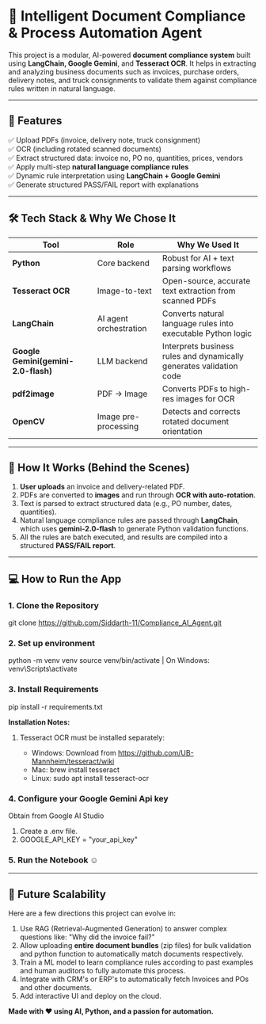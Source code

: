 # 📄 Intelligent Document Compliance & Process Automation Agent

This project is a modular, AI-powered **document compliance system** built using **LangChain, Google Gemini**, and **Tesseract OCR**. It helps in extracting and analyzing business documents such as invoices, purchase orders, delivery notes, and truck consignments to validate them against compliance rules written in natural language.

---

## 🚀 Features

✅ Upload PDFs (invoice, delivery note, truck consignment)  
✅ OCR (including rotated scanned documents)  
✅ Extract structured data: invoice no, PO no, quantities, prices, vendors  
✅ Apply multi-step **natural language compliance rules**  
✅ Dynamic rule interpretation using **LangChain + Google Gemini**  
✅ Generate structured PASS/FAIL report with explanations  

---

## 🛠 Tech Stack & Why We Chose It

| Tool | Role | Why We Used It |
|------|------|----------------|
| **Python** | Core backend | Robust for AI + text parsing workflows |
| **Tesseract OCR** | Image-to-text | Open-source, accurate text extraction from scanned PDFs |
| **LangChain** | AI agent orchestration | Converts natural language rules into executable Python logic |
| **Google Gemini(gemini-2.0-flash)** | LLM backend | Interprets business rules and dynamically generates validation code |
| **pdf2image** | PDF → Image | Converts PDFs to high-res images for OCR |
| **OpenCV** | Image pre-processing | Detects and corrects rotated document orientation |

---

## 🧠 How It Works (Behind the Scenes)

1. **User uploads** an invoice and delivery-related PDF.
2. PDFs are converted to **images** and run through **OCR with auto-rotation**.
3. Text is parsed to extract structured data (e.g., PO number, dates, quantities).
4. Natural language compliance rules are passed through **LangChain**, which uses **gemini-2.0-flash** to generate Python validation functions.
5. All the rules are batch executed, and results are compiled into a structured **PASS/FAIL report**.

---

## 💻 How to Run the App

### 1. Clone the Repository

git clone https://github.com/Siddarth-11/Compliance_AI_Agent.git

### 2. Set up environment

python -m venv venv
source venv/bin/activate  | On Windows: venv\Scripts\activate

### 3. Install Requirements

pip install -r requirements.txt

**Installation Notes:**

1. Tesseract OCR must be installed separately:

    - Windows: Download from https://github.com/UB-Mannheim/tesseract/wiki
    - Mac: brew install tesseract
    - Linux: sudo apt install tesseract-ocr

### 4. Configure your Google Gemini Api key

Obtain from Google AI Studio
1. Create a .env file.
2. GOOGLE_API_KEY = "your_api_key"

### 5. Run the Notebook ☺️

---

## 🌱 Future Scalability

Here are a few directions this project can evolve in:

1. Use RAG (Retrieval-Augmented Generation) to answer complex questions like:
    "Why did the invoice fail?"
2. Allow uploading **entire document bundles** (zip files) for bulk validation and python function to automatically match documents respectively.
3. Train a ML model to learn compliance rules according to past examples and human auditors to fully automate this process.
4. Integrate with CRM's or ERP's to automatically fetch Invoices and POs and other documents. 
5. Add interactive UI and deploy on the cloud.

**Made with ❤️ using AI, Python, and a passion for automation.**